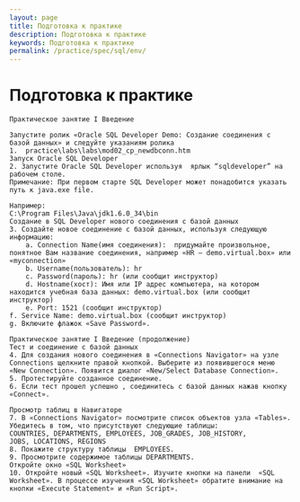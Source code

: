 ```yaml
---
layout: page
title: Подготовка к практике
description: Подготовка к практике
keywords: Подготовка к практике
permalink: /practice/spec/sql/env/
---
```


# Подготовка к практике

    Практическое занятие I Введение

    Запустите ролик «Oracle SQL Developer Demo: Создание соединения с базой данных» и следуйте указаниям ролика
    1.	practice\labs\labs\mod02_cp_newdbconn.htm
    Запуск Oracle SQL Developer
    2. Запустите Oracle SQL Developer используя  ярлык “sqldeveloper” на рабочем столе.
    Примечание: При первом старте SQL Developer может понадобится указать путь к java.exe file.

    Например:
    C:\Program Files\Java\jdk1.6.0_34\bin
    Создание в SQL Developer нового соединения с базой данных
    3. Создайте новое соединение с базой данных, используя следующую информацию:
    	a. Connection Name(имя соединения):  придумайте произвольное, понятное Вам название соединения, например «HR – demo.virtual.box» или «myconnection»
    	b. Username(пользователь): hr
    	c. Password(пароль): hr (или сообщит инструктор)
    	d. Hostname(хост): Имя или IP адрес компьютера, на котором находится учебная база данных: demo.virtual.box (или сообщит инструктор)
    	e. Port: 1521 (сообщит инструктор)
    f. Service Name: demo.virtual.box (сообщит инструктор)
    g. Включите флажок «Save Password».

    Практическое занятие I Введение (продолжение)
    Тест и соединение с базой данных
    4. Для создания нового соединения в «Connections Navigator» на узле Connections щелкните правой кнопкой. Выберите из появившегося меню «New Connection». Появится диалог «New/Select Database Connection».
    5. Протестируйте созданное соединение.
    6. Если тест прошел успешно , соединитесь с базой данных нажав кнопку «Connect».

    Просмотр таблиц в Навигаторе
    7. В «Connections Navigator» посмотрите список объектов узла «Tables». Убедитесь в том, что присутствуют следующие таблицы:
    COUNTRIES, DEPARTMENTS, EMPLOYEES, JOB_GRADES, JOB_HISTORY,
    JOBS, LOCATIONS, REGIONS
    8. Покажите структуру таблицы  EMPLOYEES.
    9. Просмотрите содержимое таблицы DEPARTMENTS.
    Откройте окно «SQL Worksheet»
    10. Откройте новый «SQL Worksheet». Изучите кнопки на панели  «SQL Worksheet». В процессе изучения «SQL Worksheet» обратите внимание на кнопки «Execute Statement» и «Run Script».
